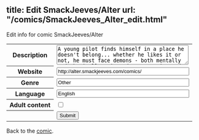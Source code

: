 title: Edit SmackJeeves/Alter
url: "/comics/SmackJeeves_Alter_edit.html"
---
Edit info for comic SmackJeeves/Alter

<form name="comic" action="http://gaepostmail.appspot.com/comic/" method="post">
<table class="comicinfo">
<tr>
<th>Description</th><td><textarea name="description" cols="40" rows="3">A young pilot finds himself in a place he doesn't belong... whether he likes it or not, he must face demons - both mentally and physically - in order to survive and find his way home. Nominated for Best Action and Best Sci-fi in the 2011 Smackjeeves Awards. Contains harsh language and violence. Read left to right. Updates: hiatus, please go to http://www.mangamagazine.net/manga-and-comics/Alter/detail-page/34 Tags: mecha, mech, robots</textarea></td>
</tr>
<tr>
<th>Website</th><td><input type="text" name="url" value="http://alter.smackjeeves.com/comics/" size="40"/></td>
</tr>
<tr>
<th>Genre</th><td><input type="text" name="genre" value="Other" size="40"/></td>
</tr>
<tr>
<th>Language</th><td><input type="text" name="language" value="English" size="40"/></td>
</tr>
<tr>
<th>Adult content</th><td><input type="checkbox" name="adult" value="adult" /></td>
</tr>
<tr>
<th></th><td>
<input type="hidden" name="comic" value="SmackJeeves_Alter" />
<input type="submit" name="submit" value="Submit" />
</td>
</tr>
</table>
</form>

Back to the [comic](SmackJeeves_Alter.html).
